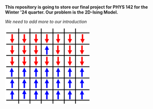 **This repository is going to store our final project for PHYS 142 for the Winter '24 quarter. Our problem is the 2D-Ising Model.**

*We need to add more to our introduction*

![alt text](2DIsingModel.png)
